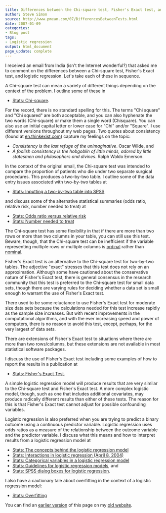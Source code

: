 ```yaml
---
title: Differences between the Chi-square test, Fisher's Exact test, and logistic regression
author: Steve Simon
source: http://www.pmean.com/07/DifferencesBetweenTests.html
date: 2007-01-09
categories:
- Blog post
tags:
- Logistic regression
output: html_document
page_update: complete
---
```


I received an email from India (isn't the Internet wonderful?) that asked me to comment on the differences between a Chi-square test, Fisher's Exact test, and logistic regression. Let's take each of these in sequence.

A Chi-square test can mean a variety of different things depending on the context of the problem. I outline some of these in

+ [Stats: Chi-square][sim3].

For the record, there is no standard spelling for this. The terms "Chi square" and "Chi squared" are both acceptable, and you can also hyphenate the two words (Chi-square) or make them a single word (Chisquare). You can also use an initial capital letter or lower case for "Chi" and/or "Square". I use different versions throughout my web pages. Two quotes about consistency (found at [en.thinkexist.com](http://en.thinkexist.com)) capture my feelings on the topic:

+ *Consistency is the last refuge of the unimaginative*. Oscar Wilde, and
+ *A foolish consistency is the hobgoblin of little minds, adored by little statesmen and philosophers and divines*. Ralph Waldo Emerson.

In the context of the original email, the Chi-square test was intended to compare the proportion of patients who die under two separate surgical procedures. This produces a two-by-two table. I outline some of the data entry issues associated with two-by-two tables at

+ [Stats: Inputting a two-by-two table into SPSS][sim4]

and discuss some of the alternative statistical summaries (odds ratio, relative risk, number needed to treat) at

+ [Stats: Odds ratio versus relative risk][sim5]
+ [Stats: Number needed to treat][sim6]

The Chi-square test has some flexibility in that if there are more than two rows or more than two columns in your table, you can still use this test. Beware, though, that the Chi-square test can be inefficient if the variable representing multiple rows or multiple columns is [ordinal][sim7] rather than [nominal][sim8].

Fisher's Exact test is an alternative to the Chi-square test for two-by-two tables. The adjective "exact" stresses that this test does not rely on an approximation. Although some have cautioned about the conservative nature of Fisher's Exact test, there is general consensus in the research community that this test is preferred to the Chi-square test for small data sets, though there are varying rules for deciding whether a data set is small enough to warrant the use of Fisher's Exact test.

There used to be some reluctance to use Fisher's Exact test for moderate size data sets because the calculations needed for this test increase rapidly as the sample size increases. But with recent improvements in the computational algorithms, and with the ever increasing speed and power of computers, there is no reason to avoid this test, except, perhaps, for the very largest of data sets.

There are extensions of Fisher's Exact test to situations where there are more than two rows/columns, but these extensions are not available in most statistical software packages.

I discuss the use of Fisher's Exact test including some examples of how to report the results in a publication at

+ [Stats: Fisher's Exact Test][sim9].

A simple logistic regression model will produce results that are very similar to the Chi-square test and Fisher's Exact test. A more complex logistic model, though, such as one that includes additional covariates, may produce radically different results than either of these tests. The reason for this is that Fisher's Exact test cannot adjust for possible confounding variables.

Logistic regression is also preferred when you are trying to predict a binary outcome using a continuous predictor variable. Logistic regression uses odds ratios as a measure of the relationship between the outcome variable and the predictor variable. I discuss what this means and how to interpret results from a logistic regression model at

+ [Stats: The concepts behind the logistic regression model][sima]
+ [Stats: Interactions in logistic regression (April 8, 2004)][simb]
+ [Stats: Categorical variables in a logistic regression model][simc]
+ [Stats: Guidelines for logistic regression models][simd], and
+ [Stats: SPSS dialog boxes for logistic regression][sime].

I also have a cautionary tale about overfitting in the context of a logistic regression model:

+ [Stats: Overfitting][simf]

You can find an [earlier version][sim1] of this page on my [old website][sim2].

[sim1]: http://www.pmean.com/07/DifferenceBetweenTests.html
[sim2]: http://www.pmean.com

[sim3]: http://www.pmean.com/99/chisquared.html
[sim4]: http://www.pmean.com/99/table.html
[sim5]: http://www.pmean.com/01/oddsratio.html
[sim6]: http://www.pmean.com/00/nnt.html
[sim7]: http://www.pmean.com/definitions/ordinal.htm
[sim8]: http://www.pmean.com/definitions/nominal.htm
[sim9]: http://www.pmean.com/00/fishers.html

[sima]: http://www.pmean.com/02/logist_concepts.html
[simb]: http://www.pmean.com/04/interactions.html
[simc]: http://www.pmean.com/04/categorical.html
[simd]: http://www.pmean.com/99/logistic.html
[sime]: http://www.pmean.com/02/logist_spss.html
[simf]: http://new.pmean.com/overfit-models/

